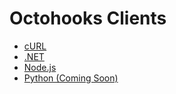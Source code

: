 # Octohooks Clients

* [cURL](curl/README.md)
* [.NET](dotnet/README.md)
* [Node.js](node-js/README.md)
* [Python (Coming Soon)](#)
